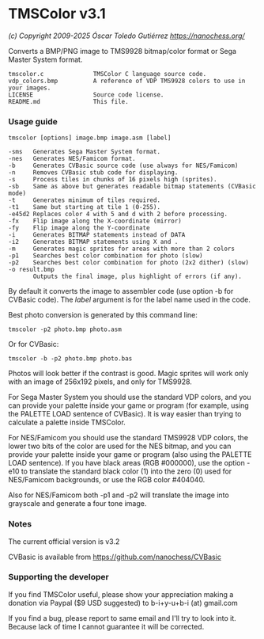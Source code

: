 # TMSColor v3.1
*(c) Copyright 2009-2025 Óscar Toledo Gutiérrez*
*https://nanochess.org/*

Converts a BMP/PNG image to TMS9928 bitmap/color format or Sega Master System format.

    tmscolor.c              TMSColor C language source code.
    vdp_colors.bmp          A reference of VDP TMS9928 colors to use in your images.
    LICENSE                 Source code license.
    README.md               This file.


### Usage guide

    tmscolor [options] image.bmp image.asm [label]
    
    -sms   Generates Sega Master System format.
    -nes   Generates NES/Famicom format.
    -b     Generates CVBasic source code (use always for NES/Famicom)
    -n     Removes CVBasic stub code for displaying.
    -s     Process tiles in chunks of 16 pixels high (sprites).
    -sb    Same as above but generates readable bitmap statements (CVBasic mode)
    -t     Generates minimum of tiles required.
    -t1    Same but starting at tile 1 (0-255).
    -e45d2 Replaces color 4 with 5 and d with 2 before processing.
    -fx    Flip image along the X-coordinate (mirror)
    -fy    Flip image along the Y-coordinate
    -i     Generates BITMAP statements instead of DATA
    -i2    Generates BITMAP statements using X and .
    -m     Generates magic sprites for areas with more than 2 colors
    -p1    Searches best color combination for photo (slow)
    -p2    Searches best color combination for photo (2x2 dither) (slow)
    -o result.bmp
           Outputs the final image, plus highlight of errors (if any).

By default it converts the image to assembler code (use option -b for CVBasic code). The *label* argument is for the label name used in the code.

Best photo conversion is generated by this command line:

    tmscolor -p2 photo.bmp photo.asm
    
Or for CVBasic:
    
    tmscolor -b -p2 photo.bmp photo.bas
    
Photos will look better if the contrast is good. Magic sprites will work only with an image of 256x192 pixels, and only for TMS9928.

For Sega Master System you should use the standard VDP colors, and you can provide your palette inside your game or program (for example, using the PALETTE LOAD sentence of CVBasic). It is way easier than trying to calculate a palette inside TMSColor.

For NES/Famicom you should use the standard TMS9928 VDP colors, the lower two bits of the color are used for the NES bitmap, and you can provide your palette inside your game or program (also using the PALETTE LOAD sentence). If you have black areas (RGB #000000), use the option -e10 to translate the standard black color (1) into the zero (0) used for NES/Famicom backgrounds, or use the RGB color #404040.

Also for NES/Famicom both -p1 and -p2 will translate the image into grayscale and generate a four tone image.


### Notes

The current official version is v3.2

CVBasic is available from https://github.com/nanochess/CVBasic


### Supporting the developer

If you find TMSColor useful, please show your appreciation making a donation via Paypal ($9 USD suggested) to b-i+y-u+b-i (at) gmail.com

If you find a bug, please report to same email and I'll try to look into it. Because lack of time I cannot guarantee it will be corrected.

